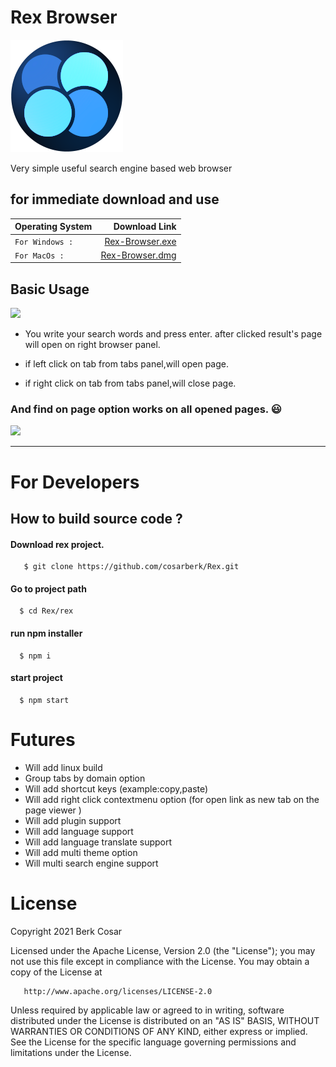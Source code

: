 # Rex Browser

![](https://github.com/cosarberk/Rex/blob/main/designs/rex_180X180.png)


Very simple useful search engine based web browser


## for immediate download and use

|  Operating System   |  Download Link 
| -------------- | -------:|
| `For Windows :` |  [Rex-Browser.exe](https://berkcosar.com/downloads/Rex-Browser-v1.0.0-2021.exe) |
| `For MacOs :`   |  [Rex-Browser.dmg](https://berkcosar.com/downloads/Rex-Browser-v1.0.0-2021.dmg) |

## Basic Usage

![](https://github.com/cosarberk/Rex/blob/main/designs/rexusage.gif)

- You write your search words and press enter. after clicked result's page will open on right browser panel.

- if left click on tab from tabs panel,will open page.
- if right click on tab from tabs panel,will close page.

### And find on page option works on all opened pages. :smiley:


![](https://github.com/cosarberk/Rex/blob/main/designs/rexfind.gif)


----------------------

# For Developers

## How to build source code ?

#### Download rex project.

 ```
    $ git clone https://github.com/cosarberk/Rex.git
```

#### Go to project path

 ``` 
   $ cd Rex/rex 
```

#### run npm installer 

 ``` 
   $ npm i
```

#### start project

 ``` 
   $ npm start
```


# Futures

- Will add linux build
- Group tabs by domain option
- Will add shortcut keys (example:copy,paste)
- Will add right click contextmenu option (for open link as new tab on the page viewer )
- Will add plugin support
- Will add language support
- Will add language translate support
- Will add multi theme option
- Will multi search engine support


# License

  Copyright 2021 Berk Cosar

   Licensed under the Apache License, Version 2.0 (the "License");
   you may not use this file except in compliance with the License.
   You may obtain a copy of the License at

       http://www.apache.org/licenses/LICENSE-2.0

   Unless required by applicable law or agreed to in writing, software
   distributed under the License is distributed on an "AS IS" BASIS,
   WITHOUT WARRANTIES OR CONDITIONS OF ANY KIND, either express or implied.
   See the License for the specific language governing permissions and
   limitations under the License.
